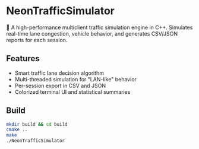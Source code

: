 # NeonTrafficSimulator

🚦 A high-performance multiclient traffic simulation engine in C++. Simulates real-time lane congestion, vehicle behavior, and generates CSV/JSON reports for each session.

## Features
- Smart traffic lane decision algorithm
- Multi-threaded simulation for "LAN-like" behavior
- Per-session export in CSV and JSON
- Colorized terminal UI and statistical summaries

## Build

```bash
mkdir build && cd build
cmake ..
make
./NeonTrafficSimulator
```
